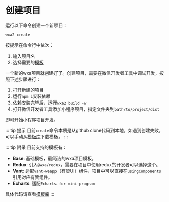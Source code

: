 # 创建项目

运行以下命令创建一个新项目：

``` bash
wxa2 create
```

按提示在命令行中依次：

1. 输入项目名
2. 选择需要的[模板](https://github.com/Genuifx/wxa-templates)

一个新的wxa项目就创建好了。创建项目，需要在微信开发者工具中调试开发，按照下述步骤进行：

1. 打开新建的项目
2. 运行`npm i`安装依赖
3. 依赖安装完毕后，运行`wxa2 build -w`
4. 打开微信开发者工具添加小程序项目，指定文件夹到`path/to/project/dist`

即可开始小程序项目开发。

::: tip 提示
目前`create`命令本质是从github clone代码到本地，如遇到创建失败，可以手动从[模板库](https://github.com/Genuifx/wxa-templates)下载模板。
:::

::: tip 附录
目前支持的模板有：
- **Base**: 基础模板，最简洁的wxa项目模板。
- **Redux**: 引入`@wxa/redux`，需要在项目中使用redux的开发者可以选择这个。
- **Vant**: 适配`vant-weapp`（有赞UI）组件，项目中可以直接在`usingComponents`引用对应有赞组件。
- **Echarts**: 适配`Echarts for mini-program`

具体代码请查看[模板库](https://github.com/Genuifx/wxa-templates)
:::